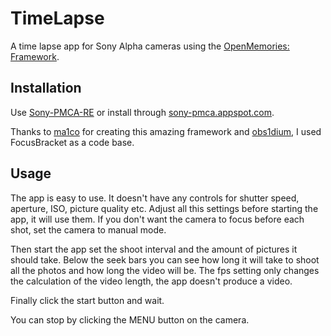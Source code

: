 # TimeLapse
A time lapse app for Sony Alpha cameras using the [OpenMemories: Framework](https://github.com/ma1co/OpenMemories-Framework).

## Installation ##
Use [Sony-PMCA-RE](https://github.com/ma1co/Sony-PMCA-RE) or install through [sony-pmca.appspot.com](https://sony-pmca.appspot.com/apps).

Thanks to [ma1co](https://github.com/ma1co) for creating this amazing framework and [obs1dium](https://github.com/obs1dium), I used FocusBracket as a code base.

## Usage ##
The app is easy to use. It doesn't have any controls for shutter speed, aperture, ISO, picture quality etc. Adjust all this settings before starting the app, it will use them. If you don't want the camera to focus before each shot, set the camera to manual mode.

Then start the app set the shoot interval and the amount of pictures it should take. Below the seek bars you can see how long it will take to shoot all the photos and how long the video will be. The fps setting only changes the calculation of the video length, the app doesn't produce a video.

Finally click the start button and wait.

You can stop by clicking the MENU button on the camera.
